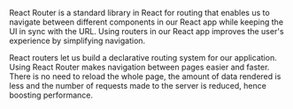 React Router is a standard library in React for routing that enables us to navigate between different components in our React app while keeping the UI in sync with the URL. Using routers in our React app improves the user's experience by simplifying navigation.


React routers let us build a declarative routing system for our application. Using React Router makes navigation between pages easier and faster. There is no need to reload the whole page, the amount of data rendered is less and the number of requests made to the server is reduced, hence boosting performance.
